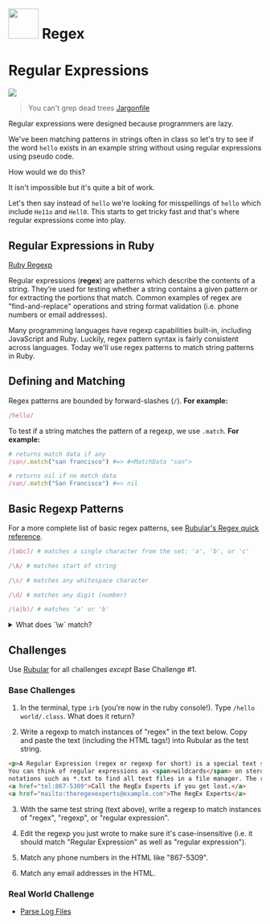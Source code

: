 # <img src="https://cloud.githubusercontent.com/assets/7833470/10899314/63829980-8188-11e5-8cdd-4ded5bcb6e36.png" height="60"> Regex

# Regular Expressions

<img src="http://stream1.gifsoup.com/view4/2239283/homer-bird-o.gif">

> You can't grep dead trees <a href="http://jargon.net/jargonfile/d/documentation.html" target="_blank">Jargonfile</a>

Regular expressions were designed because programmers are lazy.

We've been matching patterns in strings often in class so let's try to see if the word `hello` exists in an example string without using regular expressions using pseudo code.

How would we do this?

It isn't impossible but it's quite a bit of work.

Let's then say instead of `hello` we're looking for misspellings of `hello` which include `He11o` and `Hell0`. This starts to get tricky fast and that's where regular expressions come into play.

## Regular Expressions in Ruby

<a href="http://ruby-doc.org/core-2.2.0/Regexp.html" target="_blank">Ruby Regexp</a>

Regular expressions (**regex**) are patterns which describe the contents of a string. They’re used for testing whether a string contains a given pattern or for extracting the portions that match. Common examples of regex are "find-and-replace" operations and string format validation (i.e. phone numbers or email addresses).

Many programming languages have regexp capabilities built-in, including JavaScript and Ruby. Luckily, regex pattern syntax is fairly consistent across languages. Today we'll use regex patterns to match string patterns in Ruby.

## Defining and Matching

Regex patterns are bounded by forward-slashes (`/`). **For example:**

```ruby
/hello/   
```

To test if a string matches the pattern of a regexp, we use `.match`. **For example:**

```ruby
# returns match data if any
/san/.match("san francisco") #=> #<MatchData "san">

# returns nil if no match data
/san/.match("San Francisco") #=> nil
```

## Basic Regexp Patterns

For a more complete list of basic regex patterns, see <a href="http://rubular.com" target="_blank">Rubular's Regex quick reference</a>.

```ruby
/[abc]/ # matches a single character from the set: 'a', 'b', or 'c'

/\A/ # matches start of string

/\s/ # matches any whitespace character

/\d/ # matches any digit (number)

/(a|b)/ # matches 'a' or 'b'
```

<details>
  <summary>What does `\w` match?</summary>

  Any word character (letter, number, underscore).
</details>

## Challenges

Use <a href="http://rubular.com" target="_blank">Rubular</a> for all challenges *except* Base Challenge #1.

### Base Challenges

1. In the terminal, type `irb` (you're now in the ruby console!). Type `/hello world/.class`. What does it return?

2. Write a regexp to match instances of "regex" in the text below. Copy and paste the text (including the HTML tags!) into Rubular as the test string.

  ```html
  <p>A Regular Expression (regex or regexp for short) is a special text string for describing a search pattern.
  You can think of regular expressions as <span>wildcards</span> on steroids. You are probably familiar with wildcard
  notations such as *.txt to find all text files in a file manager. The regex equivalent is <span>\.txt\</span></p>
  <a href="tel:867-5309">Call the RegEx Experts if you get lost.</a>
  <a href="mailto:theregexexperts@example.com">The RegEx Experts</a>
  ```

3. With the same test string (text above), write a regexp to match instances of "regex", "regexp", or "regular expression".

4. Edit the regexp you just wrote to make sure it's case-insensitive (i.e. it should match "Regular Expression" as well as "regular expression").

5. Match any phone numbers in the HTML like "867-5309".

6. Match any email addresses in the HTML.

### Real World Challenge

* [Parse Log Files](http://www.codewars.com/kata/parse-the-log)
